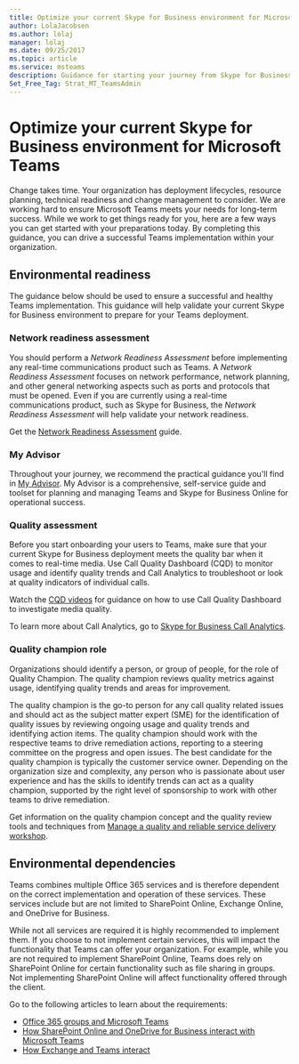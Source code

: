 ```yaml
---
title: Optimize your current Skype for Business environment for Microsoft Teams
author: LolaJacobsen
ms.author: lolaj
manager: lolaj
ms.date: 09/25/2017
ms.topic: article
ms.service: msteams
description: Guidance for starting your journey from Skype for Business to Microsoft Teams.
Set_Free_Tag: Strat_MT_TeamsAdmin
---
```


Optimize your current Skype for Business environment for Microsoft Teams
==============================================================

Change takes time. Your organization has deployment lifecycles, resource planning, technical readiness and change management to consider. We are working hard to ensure Microsoft Teams meets your needs for long-term success. While we work to get things ready for you, here are a few ways you can get started with your preparations today. By completing this guidance, you can drive a successful Teams implementation within your organization.

## Environmental readiness


The guidance below should be used to ensure a successful and healthy Teams implementation. This guidance will help validate your current Skype for Business environment to prepare for your Teams deployment.   


### Network readiness assessment


You should perform a *Network Readiness Assessment* before implementing any real-time communications product such as Teams. A *Network Readiness Assessment* focuses on network performance, network planning, and other general networking aspects such as ports and protocols that must be opened. Even if you are currently using a real-time communications product, such as Skype for Business, the *Network Readiness Assessment* will help validate your network readiness.

Get the [Network Readiness Assessment](https://go.microsoft.com/fwlink/?linkid=859069) guide.

### My Advisor


Throughout your journey, we recommend the practical guidance you'll find in [My Advisor](http://aka.ms/myadvisor). My Advisor is a comprehensive, self-service guide and toolset for planning and managing Teams and Skype for Business Online for operational success.


### Quality assessment


Before you start onboarding your users to Teams, make sure that your current Skype for Business deployment meets the quality bar when it comes to real-time media. Use Call Quality Dashboard (CQD) to monitor usage and identify quality trends and Call Analytics to troubleshoot or look at quality indicators of individual calls.

Watch the [CQD videos](https://www.skypeoperationsframework.com/Academy?SOFTrainings=Leverage%20the%20Investigate%20Media%20Quality%20using%20CQD%20Videos) for guidance on how to use Call Quality Dashboard to investigate media quality.

To learn more about Call Analytics, go to [Skype for Business Call Analytics](https://support.office.com/article/Set-up-Skype-for-Business-Call-Analytics-fbf7247a-84ae-46cc-9204-2c45b1c734cd).

### Quality champion role


Organizations should identify a person, or group of people, for the role of Quality Champion. The quality champion reviews quality metrics against usage, identifying quality trends and areas for improvement.

The quality champion is the go-to person for any call quality related issues and should act as the subject matter expert (SME) for the identification of quality issues by reviewing ongoing usage and quality trends and identifying action items. The quality champion should work with the respective teams to drive remediation actions, reporting to a steering committee on the progress and open issues. The best candidate for the quality champion is typically the customer service owner. Depending on the organization size and complexity, any person who is passionate about user experience and has the skills to identify trends can act as a quality champion, supported by the right level of sponsorship to work with other teams to drive remediation.

Get information on the quality champion concept and the quality review tools and techniques from [Manage a quality and reliable service delivery workshop](https://go.microsoft.com/fwlink/?linkid=859071).

## Environmental dependencies


Teams combines multiple Office 365 services and is therefore dependent on the correct implementation and operation of these services. These services include but are not limited to SharePoint Online, Exchange Online, and OneDrive for Business.

While not all services are required it is highly recommended to implement them. If you choose to not implement certain services, this will impact the functionality that Teams can offer your organization. For example, while you are not required to implement SharePoint Online, Teams does rely on SharePoint Online for certain functionality such as file sharing in groups. Not implementing SharePoint Online will affect functionality offered through the client.

Go to the following articles to learn about the requirements:
- [Office 365 groups and Microsoft Teams ](Office-365-groups.md)
- [How SharePoint Online and OneDrive for Business interact with Microsoft Teams](SharePoint-OneDrive-interact.md) 
- [How Exchange and Teams interact ](Exchange-Teams-interact.md)



